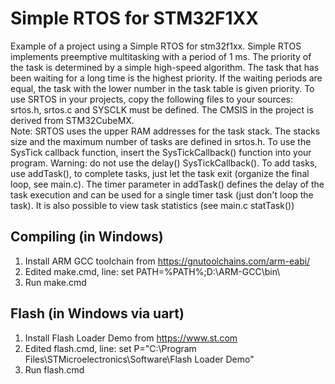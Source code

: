 # Simple RTOS for STM32F1XX
Example of a project using a Simple RTOS for stm32f1xx.
Simple RTOS implements preemptive multitasking with a period of 1 ms.
The priority of the task is determined by a simple high-speed algorithm. The task that has been waiting for a long time is the highest priority. If the waiting periods are equal, the task with the lower number in the task table is given priority.
To use SRTOS in your projects, copy the following files to your sources: srtos.h, srtos.c and SYSCLK must be defined.
The CMSIS in the project is derived from STM32CubeMX.  
Note: SRTOS uses the upper RAM addresses for the task stack.
The stacks size and the maximum number of tasks are defined in srtos.h.
To use the SysTick callback function, insert the SysTickCallback() function into your program.
Warning: do not use the delay() SysTickCallback().
To add tasks, use addTask(), to complete tasks, just let the task exit (organize the final loop, see main.c).
The timer parameter in addTask() defines the delay of the task execution and can be used for a single timer task (just don't loop the task).
It is also possible to view task statistics (see main.c statTask())

## Compiling (in Windows)
1. Install ARM GCC toolchain from https://gnutoolchains.com/arm-eabi/
2. Edited make.cmd, line: set PATH=%PATH%;D:\ARM-GCC\bin\
3. Run make.cmd

## Flash (in Windows via uart)
1. Install Flash Loader Demo from https://www.st.com
2. Edited flash.cmd, line: set P="C:\Program Files\STMicroelectronics\Software\Flash Loader Demo"
3. Run flash.cmd
